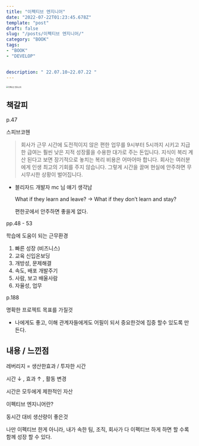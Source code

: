 ```yaml
---
title: "이펙티브 엔지니어"
date: "2022-07-22T01:23:45.678Z"
template: "post"
draft: false
slug: "/posts/이펙티브 엔지니어/"
category: "BOOK"
tags:
- "BOOK"
- "DEVELOP"


description: " 22.07.10~22.07.22 "
---
```


<img src="http://image.yes24.com/goods/110243880.jpg" alt="이펙티브 엔지니어" style="zoom:33%;" />

## 책갈피

p.47

스피브코헨

> 회사가 근무 시간에 도전적이지 않은 편한 업무를 9시부터 5시까지 시키고 지급한 급여는 훨씬 낮은 지적 성장률을 수용한 대가로 주는 돈입니다. 지식이 복리 계산 된다고 보면 장기적으로 놓치는 복리 비용은 어마어마 합니다. 회사는 여러분에게 인생 최고의 기회를 주지 않습니다. 그렇게 시간을 끌며 현실에 안주하면 무시무시한 상황이 벌어집니다.

- 블리자드 개발자 mc 님 얘기 생각남

    What if they learn and leave? → What if they don’t learn and stay?

    편한곳에서 안주하면 좋을게 없다.

pp.48 - 53

학습에 도움이 되는 근무환경

1. 빠른 성장 (비즈니스)
2. 교육 신입온보딩
3. 개방성, 문제해결
4. 속도, 배포 개발주기
5. 사람, 보고 배울사람
6. 자율성, 업무

p.188

명확한 프로젝트 목표를 가질것

- 나에게도 좋고, 이해 관계자들에게도 어필이 되서 중요한것에 집중 할수 있도록 만든다.


## 내용 / 느낀점 

레버리지 = 생산한효과 / 투자한 시간

시간 ↓ , 효과 ↑ , 활동 변경

시간은 모두에게 제한적인 자산

이펙티브 엔지니어란?

동시간 대비 생산량이 좋은것

나만 이펙티브 한게 아니라, 내가 속한 팀, 조직, 회사가 다 이펙티브 하게 하면 할 수록 함께 성장 할 수 있다.